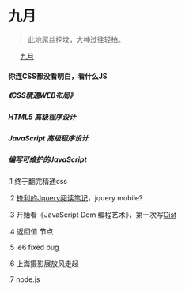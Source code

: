 <h1>九月</h1>
<blockquote>
<p>此地屌丝挖坟，大神过往轻拍。</p>
</blockquote>
<ul class="task-list">
<li><a href="#September">九月</a></li>
</ul>
<h4>你连CSS都没看明白，看什么JS</h4>
<h5>《CSS精通WEB布局》</h5>
<h5>HTML5 高级程序设计</h5>
<h5>JavaScript 高级程序设计</h5>
<h5>编写可维护的JavaScript</h5>
<p>.1 终于翻完精通css</p>
<p>.2 <a href="http://blog.segmentfault.com/susheng/1190000000490150">锋利的Jquery阅读笔记</a>，jquery mobile?</p>
<p>.3 开始看《JavaScript Dom 编程艺术》，第一次写<a href="https://gist.github.com/wallaceyuan">Gist</a></p>
<p>.4 返回值 节点</p>
<p>.5 ie6 fixed bug</p>
<p>.6 上海摄影展放风走起</p>
<p>.7 node.js</p>